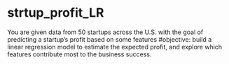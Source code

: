 # strtup_profit_LR
You are given data from 50 startups across the U.S. with the goal of predicting a startup’s profit based on some features
#objective:  build a linear regression model to estimate the expected profit, and explore which features contribute most to the business success.
